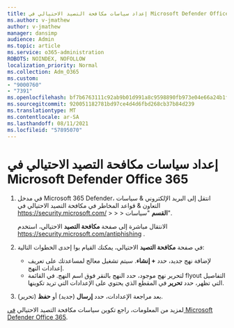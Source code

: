 ```yaml
---
title: إعداد سياسات مكافحة التصيد الاحتيالي في Microsoft Defender Office 365
ms.author: v-jmathew
author: v-jmathew
manager: dansimp
audience: Admin
ms.topic: article
ms.service: o365-administration
ROBOTS: NOINDEX, NOFOLLOW
localization_priority: Normal
ms.collection: Adm_O365
ms.custom:
- "9000760"
- "7391"
ms.openlocfilehash: bf7b6763111c92ab9b01d991a8c9598890fb973e04e66a24b1f21863e11e2d91
ms.sourcegitcommit: 920051182781bd97ce4d4d6fbd268cb37b84d239
ms.translationtype: MT
ms.contentlocale: ar-SA
ms.lasthandoff: 08/11/2021
ms.locfileid: "57895070"
---
```

# <a name="set-up-anti-phishing-policies-in-microsoft-defender-for-office-365"></a>إعداد سياسات مكافحة التصيد الاحتيالي في Microsoft Defender Office 365

1. في مدخل Microsoft 365 Defender، انتقل إلى البريد الإلكتروني & سياسات التعاون & قواعد المخاطر في مكافحة التصيد الاحتيالي في <https://security.microsoft.com/>  \>  \>  \>  **القسم** "سياسات".

   الانتقال مباشرة إلى صفحة **مكافحة التصيد** الاحتيالي، استخدم <https://security.microsoft.com/antiphishing> .

2. في صفحة **مكافحة التصيد** الاحتيالي، يمكنك القيام بوا إحدى الخطوات التالية:
   - لإضافة نهج جديد، حدد **+ إنشاء**. سيتم تشغيل معالج لمساعدتك على تعريف إعدادات النهج.
   - لتحرير نهج موجود، حدد النهج بالنقر فوق اسم النهج. في القائمة flyout التفاصيل التي تظهر، حدد **تحرير** في المقطع الذي يحتوي على الإعدادات التي تريد تكوينها.

3. بعد مراجعة الإعدادات، حدد **إرسال** (جديد) أو **حفظ** (تحرير).

لمزيد من المعلومات، راجع تكوين سياسات مكافحة التصيد الاحتيالي [في Microsoft Defender Office 365](https://docs.microsoft.com/microsoft-365/security/office-365-security/configure-mdo-anti-phishing-policies).
